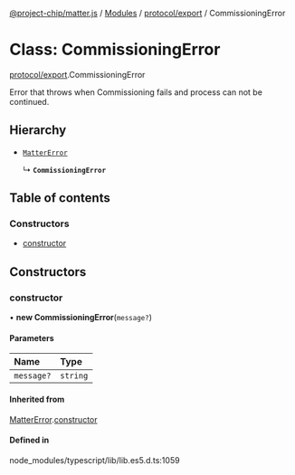 [@project-chip/matter.js](../README.md) / [Modules](../modules.md) / [protocol/export](../modules/protocol_export.md) / CommissioningError

# Class: CommissioningError

[protocol/export](../modules/protocol_export.md).CommissioningError

Error that throws when Commissioning fails and process can not be continued.

## Hierarchy

- [`MatterError`](common_export.MatterError.md)

  ↳ **`CommissioningError`**

## Table of contents

### Constructors

- [constructor](protocol_export.CommissioningError.md#constructor)

## Constructors

### constructor

• **new CommissioningError**(`message?`)

#### Parameters

| Name | Type |
| :------ | :------ |
| `message?` | `string` |

#### Inherited from

[MatterError](common_export.MatterError.md).[constructor](common_export.MatterError.md#constructor)

#### Defined in

node_modules/typescript/lib/lib.es5.d.ts:1059
